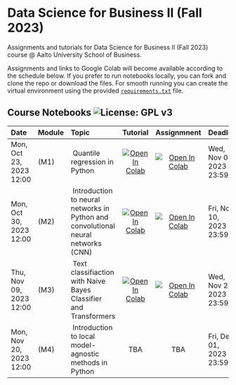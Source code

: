 # Data Science for Business II (Fall 2023)
Assignments and tutorials for Data Science for Business II (Fall 2023) course @ Aalto University School of Business. 

Assignments and links to Google Colab will become available according to the schedule below. 
If you prefer to run notebooks locally, you can fork and clone the repo or download the files. For smooth running you can create the virtual environment using the provided [`requirements.txt`]([url](https://github.com/dsfb2/dsfb2-2023/blob/main/requirements.txt)) file. 


## Course Notebooks ![License: GPL v3](https://img.shields.io/badge/License-GPLv3-blue.svg)

| Date            | Module          | Topic                 | Tutorial| Assignmnent|Deadline| 
|:----------------|:--------------|:----------------------|:------------------:|:------------------:|:------------------|
|Mon, Oct 23, 2023 12:00| (M1) | Quantile regression in Python | [![Open In Colab](https://colab.research.google.com/assets/colab-badge.svg)](https://colab.research.google.com/github/dsfb2/dsfb2-2023/blob/main/assignment_1/a1_tutorial.ipynb) | [![Open In Colab](https://colab.research.google.com/assets/colab-badge.svg)](https://colab.research.google.com/github/dsfb2/dsfb2-2023/blob/58ba7653562f880a8cc102af32473086d26e7b03/assignment_1/a1.ipynb) |Wed, Nov 01, 2023 23:59|
|Mon, Oct 30, 2023 12:00| (M2) | Introduction to neural networks in Python and convolutional neural networks (CNN) | [![Open In Colab](https://colab.research.google.com/assets/colab-badge.svg)](https://colab.research.google.com/github/dsfb2/dsfb2-2023/blob/main/assignment_2/a2_tutorial.ipynb) | [![Open In Colab](https://colab.research.google.com/assets/colab-badge.svg)](https://colab.research.google.com/github/dsfb2/dsfb2-2023/blob/main/assignment_2/a2.ipynb) |Fri, Nov 10, 2023 23:59|
|Thu, Nov 09, 2023 12:00| (M3) | Text classifiaction with Naive Bayes Classifier and Transformers| [![Open In Colab](https://colab.research.google.com/assets/colab-badge.svg)](https://colab.research.google.com/github/dsfb2/dsfb2-2023/blob/main/assignment_3/a3_tutorial.ipynb) | [![Open In Colab](https://colab.research.google.com/assets/colab-badge.svg)](https://colab.research.google.com/github/dsfb2/dsfb2-2023/blob/main/assignment_3/a3.ipynb) |Wed, Nov 22, 2023 23:59|
|Mon, Nov 20, 2023 12:00| (M4) | Introduction to local model-agnostic methods in Python | TBA | TBA |Fri, Dec 01, 2023 23:59|



